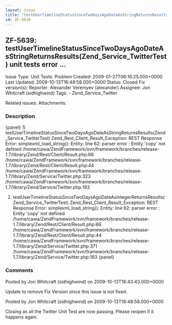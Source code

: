 ```yaml
---
layout: issue
title: "testUserTimelineStatusSinceTwoDaysAgoDateAsStringReturnsResults(Zend_Service_TwitterTest) unit tests error ..."
id: ZF-5639
---
```


ZF-5639: testUserTimelineStatusSinceTwoDaysAgoDateAsStringReturnsResults(Zend\_Service\_TwitterTest) unit tests error ...
-------------------------------------------------------------------------------------------------------------------------

 Issue Type: Unit Tests: Problem Created: 2009-01-27T06:16:25.000+0000 Last Updated: 2009-10-13T16:48:58.000+0000 Status: Closed Fix version(s): 
 Reporter:  Alexander Veremyev (alexander)  Assignee:  Jon Whitcraft (sidhighwind)  Tags: - Zend\_Service\_Twitter
 
 Related issues: 
 Attachments: 
### Description

{panel} 1) testUserTimelineStatusSinceTwoDaysAgoDateAsStringReturnsResults(Zend\_Service\_TwitterTest) Zend\_Rest\_Client\_Result\_Exception: REST Response Error: simplexml\_load\_string(): Entity: line 62: parser error : Entity 'copy' not defined /home/cawa/ZendFramework/svn/framework/branches/release-1.7/library/Zend/Rest/Client/Result.php:66 /home/cawa/ZendFramework/svn/framework/branches/release-1.7/library/Zend/Rest/Client/Result.php:44 /home/cawa/ZendFramework/svn/framework/branches/release-1.7/library/Zend/Service/Twitter.php:323 /home/cawa/ZendFramework/svn/framework/branches/release-1.7/library/Zend/Service/Twitter.php:193

2) testUserTimelineStatusSinceTwoDaysAgoDateAsIntegerReturnsResults(Zend\_Service\_TwitterTest) Zend\_Rest\_Client\_Result\_Exception: REST Response Error: simplexml\_load\_string(): Entity: line 62: parser error : Entity 'copy' not defined /home/cawa/ZendFramework/svn/framework/branches/release-1.7/library/Zend/Rest/Client/Result.php:66 /home/cawa/ZendFramework/svn/framework/branches/release-1.7/library/Zend/Rest/Client/Result.php:44 /home/cawa/ZendFramework/svn/framework/branches/release-1.7/library/Zend/Service/Twitter.php:371 /home/cawa/ZendFramework/svn/framework/branches/release-1.7/library/Zend/Service/Twitter.php:193 {panel}

 

 

### Comments

Posted by Jon Whitcraft (sidhighwind) on 2009-10-13T16:43:43.000+0000

Update to remove Fix Version since this issue is not fixed.

 

 

Posted by Jon Whitcraft (sidhighwind) on 2009-10-13T16:48:58.000+0000

Closing as all the Twitter Unit Test are now passing. Please reopen if it happens again.

 

 